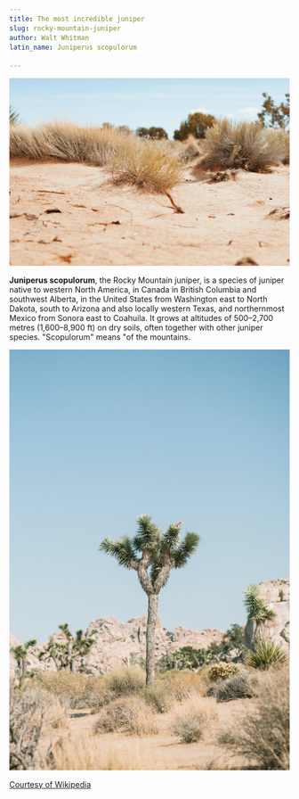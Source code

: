 ```yaml
---
title: The most incredible juniper
slug: rocky-mountain-juniper
author: Walt Whitman
latin_name: Juniperus scopulorum

---
```

![Juniper](../images/juniper.jpg)

**Juniperus scopulorum**, the Rocky Mountain juniper, is a species of juniper native to western North America, in Canada in British Columbia and southwest Alberta, in the United States from Washington east to North Dakota, south to Arizona and also locally western Texas, and northernmost Mexico from Sonora east to Coahuila. It grows at altitudes of 500–2,700 metres (1,600–8,900 ft) on dry soils, often together with other juniper species. "Scopulorum" means "of the mountains.

![](/uploads/max-di-capua-AhHICglxxx8-unsplash.jpg)

<a href="https://en.wikipedia.org/wiki/Juniperus_scopulorum">
Courtesy of Wikipedia
</a>